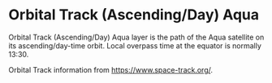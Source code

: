 # Orbital Track (Ascending/Day) Aqua
Orbital Track (Ascending/Day) Aqua layer is the path of the Aqua satellite on its ascending/day-time orbit. Local overpass time at the equator is normally 13:30.

Orbital Track information from <https://www.space-track.org/>.
